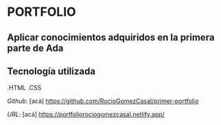 # PORTFOLIO

## Aplicar conocimientos adquiridos en la primera parte de Ada

## Tecnología utilizada

.HTML
.CSS


*Github*: [acá] https://github.com/RocioGomezCasal/primer-portfolio

*URL*: [acá] https://portfoliorociogomezcasal.netlify.app/